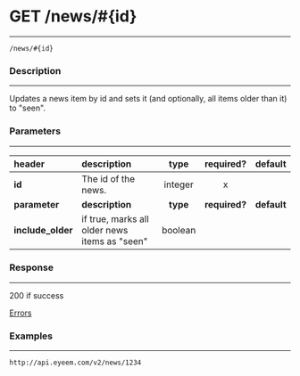 # GET /news/#{id} 
***
`/news/#{id}`

### Description
***
Updates a news item by id and sets it (and optionally, all items older than it) to "seen".


### Parameters
***

|header| description| type |required? |default|
|:---------|:--------------|:----------:|:------------:|:------------:|
|**id**|The id of the news.|integer|x||
|**parameter**| **description**| **type** |**required?** |**default**|
|**include_older**|if true, marks all older news items as "seen"|boolean|||




### Response
***


200 if success

[Errors](../../resources/errors.md#files)

### Examples
***

`http://api.eyeem.com/v2/news/1234`



 